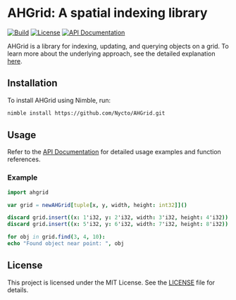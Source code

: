 # AHGrid: A spatial indexing library

[![Build](https://github.com/Nycto/AHGrid/actions/workflows/build.yml/badge.svg)](https://github.com/Nycto/AHGrid/actions/workflows/build.yml)
[![License](https://img.shields.io/badge/License-Apache_2.0-purple.svg)](https://github.com/NecsusECS/Necsus/blob/main/LICENSE)
[![API Documentation](https://img.shields.io/badge/nim-documentation-blue)](https://nycto.github.io/AHGrid/)

AHGrid is a library for indexing, updating, and querying objects on a grid. To
learn more about the underlying approach, see the detailed explanation
[here](https://elephantstarballoon.com/post/ahgrid/).

## Installation

To install AHGrid using Nimble, run:

```sh
nimble install https://github.com/Nycto/AHGrid.git
```

## Usage

Refer to the [API Documentation](https://nycto.github.io/AHGrid/) for detailed usage examples and function references.

### Example

```nim
import ahgrid

var grid = newAHGrid[tuple[x, y, width, height: int32]]()

discard grid.insert((x: 1'i32, y: 2'i32, width: 3'i32, height: 4'i32))
discard grid.insert((x: 5'i32, y: 6'i32, width: 7'i32, height: 8'i32))

for obj in grid.find(3, 4, 10):
echo "Found object near point: ", obj
```

## License

This project is licensed under the MIT License. See the [LICENSE](LICENSE) file for details.

